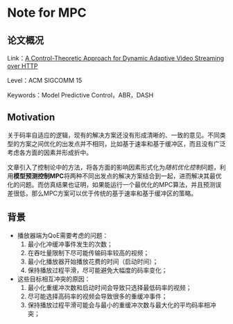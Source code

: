 # Note for MPC


## 论文概况

Link：[A Control-Theoretic Approach for Dynamic Adaptive Video Streaming over HTTP](https://dl.acm.org/doi/10.1145/2785956.2787486)

Level：ACM SIGCOMM 15

Keywords：Model Predictive Control，ABR，DASH

## Motivation

关于码率自适应的逻辑，现有的解决方案还没有形成清晰的、一致的意见。不同类型的方案之间优化的出发点并不相同，比如基于速率和基于缓冲区，而且没有广泛考虑各方面的因素并形成折中。

文章引入了控制论中的方法，将各方面的影响因素形式化为*随机优化控制*问题，利用**模型预测控制MPC**将两种不同出发点的解决方案结合到一起，进而解决其最优化的问题。而仿真结果也证明，如果能运行一个最优化的MPC算法，并且预测误差很低，那么MPC方案可以优于传统的基于速率和基于缓冲区的策略。

## 背景

+ 播放器端为QoE需要考虑的问题：
  1. 最小化冲缓冲事件发生的次数；
  2. 在吞吐量限制下尽可能传输码率较高的视频；
  3. 最小化播放器开始播放花费的时间（启动时间）；
  4. 保持播放过程平滑，尽可能避免大幅度的码率变化；
+ 这些目标相互冲突的原因：
  1. 最小化重缓冲次数和启动时间会导致只选择最低码率的视频；
  2. 尽可能选择高码率的视频会导致很多的重缓冲事件；
  3. 保持播放过程平滑可能会与最小的重缓冲次数与最大化的平均码率相冲突；

